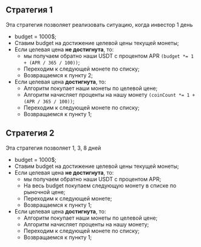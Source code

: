 ## Стратегия 1
Эта стратегия позволяет реализовать ситуацию, когда инвестор 1 день
* budget = 1000$;
* Ставим budget на достижение целевой цены текущей монеты;
* Если целевая цена **не достигнута**, то:
    * мы получаем обратно наши USDT с процентом APR `(budget *= 1 + (APR / 365 / 100))`;
    * Переходим к следующей монете по списку;
    * Возвращаемся к пункту 2;
* Если целевая цена **достигнута**, то:
    * Алгоритм покупает наши монеты по целевой цене;
    * Алгоритм начисляет проценты на нашу монету `(coinCount *= 1 + (APR / 365 / 100))`;
    * Переходим к следующей монете по списку;
    * Возвращаемся к пункту 1;



## Стратегия 2
Эта стратегия позволяет 1, 3, 8 дней
* budget = 1000$;
* Ставим budget на достижение целевой цены текущей монеты;
* Если целевая цена **не достигнута**, то:
    * мы получаем обратно наши USDT с процентом APR;
    * На весь budget покупаем следующую монету в списке по рыночной цене;
    * Переходим к следующей монете;
    * Возвращаемся к пункту 1;
* Если целевая цена **достигнута**, то:
    * Алгоритм покупает наши монеты по целевой цене;
    * Алгоритм начисляет проценты на нашу монету;
    * Переходим к следующей монете по списку;
    * Возвращаемся к пункту 1;